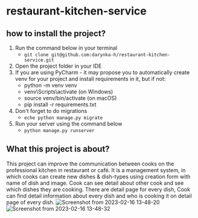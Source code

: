 # restaurant-kitchen-service

## how to install the project?

1. Run the command below in your terminal
   - `git clone git@github.com:darynka-h/restaurant-kitchen-service.git`
2.  Open the project folder in your IDE
3. If you are using PyCharm - it may propose you to automatically create venv for your project and install requirements in it, but if not:
   - python -m venv venv
   - venv\Scripts\activate (on Windows)
   - source venv/bin/activate (on macOS)
   - pip install -r requirements.txt
4. Don't forget to do migrations
   - `eche python manage.py migrate`
5. Run your server using the command below
   - `python manage.py runserver`
## What this project is about?
This project can improve the communication between cooks on the professional 
kitchen in restaurant or café. It is a management system, in which cooks can 
create new dishes & dish-types using creation form with name of dish and image.
Cook can see detail about other cook and see which dishes they are cooking. 
There are detail page for every dish, 
Cook can find detail information about every dish and who is cooking it on detail page of every dish. 
![Screenshot from 2023-02-16 13-48-20](https://user-images.githubusercontent.com/107792308/219454853-36ec492d-b6b6-46e1-98d2-a3062f9805a3.png)
![Screenshot from 2023-02-16 13-48-32](https://user-images.githubusercontent.com/107792308/219454883-d413f322-f1de-410b-b95f-f5cfb91b06a1.png)
